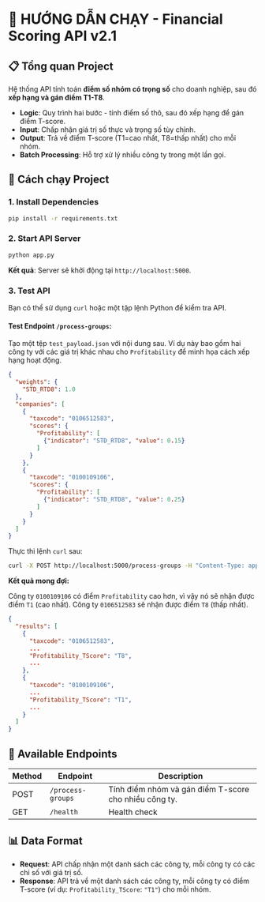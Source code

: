 # 🚀 HƯỚNG DẪN CHẠY - Financial Scoring API v2.1

## 📋 Tổng quan Project

Hệ thống API tính toán **điểm số nhóm có trọng số** cho doanh nghiệp, sau đó **xếp hạng và gán điểm T1-T8**.

- **Logic**: Quy trình hai bước - tính điểm số thô, sau đó xếp hạng để gán điểm T-score.
- **Input**: Chấp nhận giá trị số thực và trọng số tùy chỉnh.
- **Output**: Trả về điểm T-score (T1=cao nhất, T8=thấp nhất) cho mỗi nhóm.
- **Batch Processing**: Hỗ trợ xử lý nhiều công ty trong một lần gọi.

## 🚀 Cách chạy Project

### 1. **Install Dependencies**

```bash
pip install -r requirements.txt
```

### 2. **Start API Server**

```bash
python app.py
```

**Kết quả**: Server sẽ khởi động tại `http://localhost:5000`.

### 3. **Test API**

Bạn có thể sử dụng `curl` hoặc một tập lệnh Python để kiểm tra API.

#### **Test Endpoint `/process-groups`:**

Tạo một tệp `test_payload.json` với nội dung sau. Ví dụ này bao gồm hai công ty với các giá trị khác nhau cho `Profitability` để minh họa cách xếp hạng hoạt động.

```json
{
  "weights": {
    "STD_RTD8": 1.0
  },
  "companies": [
    {
      "taxcode": "0106512583",
      "scores": {
        "Profitability": [
          {"indicator": "STD_RTD8", "value": 0.15}
        ]
      }
    },
    {
      "taxcode": "0100109106",
      "scores": {
        "Profitability": [
          {"indicator": "STD_RTD8", "value": 0.25}
        ]
      }
    }
  ]
}
```

Thực thi lệnh `curl` sau:

```bash
curl -X POST http://localhost:5000/process-groups -H "Content-Type: application/json" --data @test_payload.json
```

**Kết quả mong đợi:**

Công ty `0100109106` có điểm `Profitability` cao hơn, vì vậy nó sẽ nhận được điểm `T1` (cao nhất). Công ty `0106512583` sẽ nhận được điểm `T8` (thấp nhất).

```json
{
  "results": [
    {
      "taxcode": "0106512583",
      ...
      "Profitability_TScore": "T8",
      ...
    },
    {
      "taxcode": "0100109106",
      ...
      "Profitability_TScore": "T1",
      ...
    }
  ]
}
```

## 🔗 Available Endpoints

| Method | Endpoint          | Description                                       |
| ------ | ----------------- | ------------------------------------------------- |
| POST   | `/process-groups` | Tính điểm nhóm và gán điểm T-score cho nhiều công ty. |
| GET    | `/health`         | Health check                                      |

## 📊 Data Format

- **Request**: API chấp nhận một danh sách các công ty, mỗi công ty có các chỉ số với giá trị số.
- **Response**: API trả về một danh sách các công ty, mỗi công ty có điểm T-score (ví dụ: `Profitability_TScore`: `"T1"`) cho mỗi nhóm.
